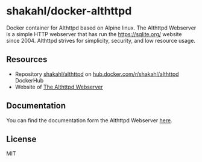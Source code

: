 # shakahl/docker-althttpd

Docker container for Althttpd based on Alpine linux. The Althttpd Webserver is a simple HTTP webserver that has run the https://sqlite.org/ website since 2004. Althttpd strives for simplicity, security, and low resource usage.

## Resources

- Repository [shakahl/althttpd](https://hub.docker.com/repository/docker/shakahl/althttpd) on [hub.docker.com/r/shakahl/althttpd](https://hub.docker.com/r/shakahl/althttpd/) DockerHub
- Website of [The Althttpd Webserver](https://sqlite.org/althttpd/)

## Documentation

You can find the documentation form the Althttpd Webserver [here](./src/althttpd.md).

## License

MIT


